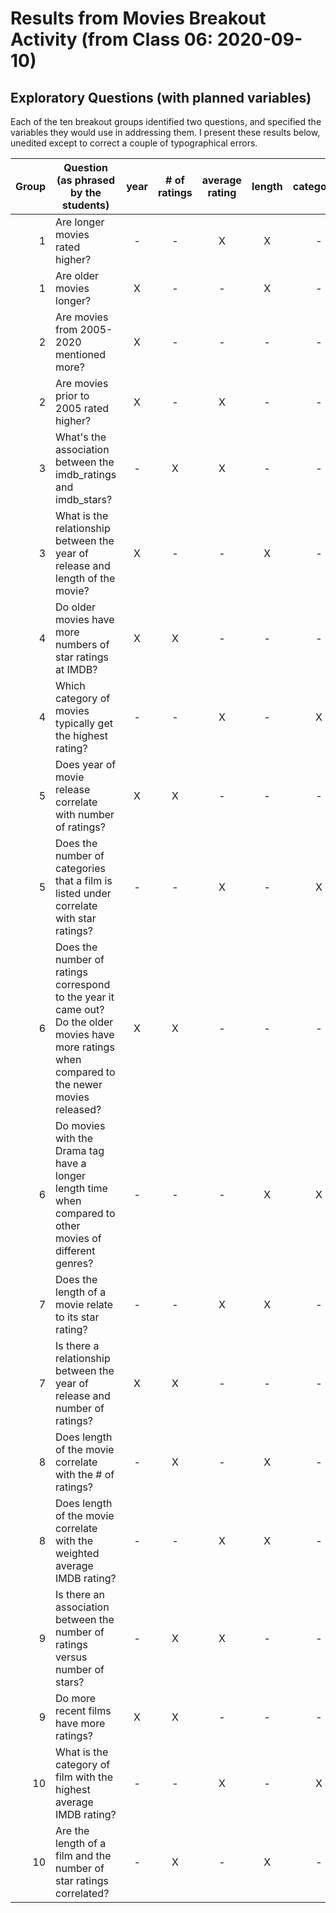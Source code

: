 # Results from Movies Breakout Activity (from Class 06: 2020-09-10)

## Exploratory Questions (with planned variables)

Each of the ten breakout groups identified two questions, and specified the variables they would use in addressing them. I present these results below, unedited except to correct a couple of typographical errors.

Group | Question (as phrased by the students) | year | # of ratings | average rating | length | categories
---: | ------------------------------------- | :---: | :---: | :---: | :---: | :---:  
1 | Are longer movies rated higher? | - | - | X | X | -
1 | Are older movies longer? | X | - | - | X | -
2 | Are movies from 2005-2020 mentioned more? | X | - | - | - | -
2 | Are movies prior to 2005 rated higher? | X | - | X | - | -
3 | What's the association between the imdb_ratings and imdb_stars? | - | X | X | - | -
3 | What is the relationship between the year of release and length of the movie? | X | - | - | X | -
4 | Do older movies have more numbers of star ratings at IMDB? | X | X | - | - | -
4 | Which category of movies typically get the highest rating? | - | - | X | - | X
5 | Does year of movie release correlate with number of ratings? | X | X | - | - | -
5 | Does the number of categories that a film is listed under correlate with star ratings? | - | - | X | - | X
6 | Does the number of ratings correspond to the year it came out? Do the older movies have more ratings when compared to the newer movies released? | X | X | - | - | -
6 | Do movies with the Drama tag have a longer length time when compared to other movies of different genres? | - | - | - | X | X
7 | Does the length of a movie relate to its star rating? | - | - | X | X | -
7 | Is there a relationship between the year of release and number of ratings? | X | X | - | - | -
8 | Does length of the movie correlate with the # of ratings? | - | X | - | X | -
8 | Does length of the movie correlate with the weighted average IMDB rating? | - | - | X | X | -
9 | Is there an association between the number of ratings versus number of stars? | - | X | X | - | -
9 | Do more recent films have more ratings? | X | X | - | - | -
10 | What is the category of film with the highest average IMDB rating? | - | - | X | - | X
10 | Are the length of a film and the number of star ratings correlated?  | - | X | - | X | -
